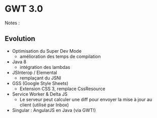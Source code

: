 # GWT 3.0
<!-- .slide: class="page-title" -->

Notes :



## Evolution

- Optimisation du Super Dev Mode
	- amélioration des temps de compilation
- Java 8
	- intégration des lambdas
- JSInterop / Elemental
	- remplaçant du JSNI
- GSS (Google Style Sheets)
	- Extension CSS 3, remplace CssResource
- Service Worker & Delta JS
	- Le serveur peut calculer une diff pour envoyer la mise à jour au client (utilisé par Inbox)
- Singular : AngularJS en Java (via GWT!)

<!-- .GSS: class="page-questions" -->
